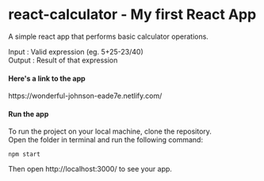 # react-calculator - My first React App
A simple react app that performs basic calculator operations.

Input : Valid expression (eg. 5+25-23/40)<br> 
Output : Result of that expression

<h4>Here's a link to the app </h4>
https://wonderful-johnson-eade7e.netlify.com/


<h4>Run the app </h4>
To run the project on your local machine, clone the repository. <br>
Open the folder in terminal and run the following command:<br>

<code>npm start</code><br>

Then open http://localhost:3000/ to see your app.

